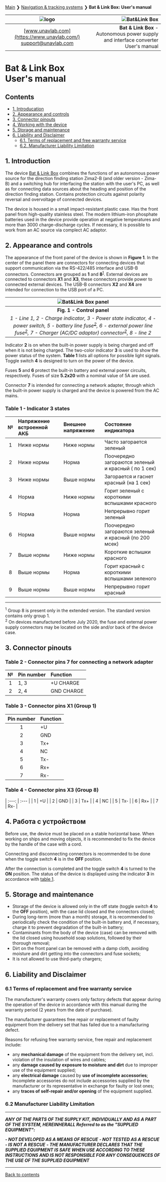 [Main](/../../) ❯ [Navigation & tracking systems](/navigation_and_tracking_systems_en) ❯ **Bat & Link Box: User's manual**

<div style="page-break-after: always;"></div>

| ![logo](/documentation/sm_logo.png) | ![Bat&Link Box](/documentation/batnlinkbox.png) |
| :---: | ---: |
| [www.unavlab.com](https://www.unavlab.com/) <br/> [support@unavlab.com](mailto:support@unavlab.com) | **Bat & Link Box** - Autonomous power supply and interface converter <br/> User's manual |

# Bat & Link Box <br/> User's manual

<div style="page-break-after: always;"></div>

## Contents
- [1. Introducation]()
- [2. Appearance and controls]()
- [3. Connector pinouts]()
- [4. Working with the device]()
- [5. Storage and maintenance]()
- [6. Liability and Disclaimer]()
  - [6.1. Terms of replacement and free warranty service]()
  - [6.2. Manufacturer Liability Limitation]()

<div style="page-break-after: always;"></div>

## 1. Introduction
The device [Bat & Link Box](Bat_n_link_box_Specification_en.md) combines the functions of an autonomous power source for the direction finding station Zima2-B (and older version - Zima-B) and a switching hub for interfacing the station with the user's PC, as well as for connecting data sources about the heading and position of the direction finding station. Contains protection circuits against polarity reversal and overvoltage of connected devices.

The device is housed in a small impact-resistant plastic case. Has the front panel from high-quality stainless steel. The modern lithium-iron phosphate batteries used in the device provide operation at negative temperatures and more than 3000 charge-discharge cycles. If necessary, it is possible to work from an AC source via complect AC adaptor.

<div style="page-break-after: always;"></div>

## 2. Appearance and controls
The appearance of the front panel of the device is shown in **Figure 1**. In the center of the panel there are connectors for connecting devices that support communication via the RS-422/485 interface and USB-B connectors. Connectors are grouped as **1** and **8**<sup>[1](#footnote21)</sup>. External devices are connected to connectors **X1** and **X3**, these connectors provide power to connected external devices. The USB-B connectors **X2** and **X4** are intended for connection to the USB port of a PC.

| ![Bat&Link Box panel](/documentation/batlinkbox_panel2ch.png) |
| :---: |
| **Fig. 1 - Control panel** | 
| _1 - Line 1, 2 - Charge indicator, 3 - Power state indicator, 4 - power switch, 5 - battery line fuse<sup>[2](#footnote22)</sup>, 6 - external power line fuse<sup>[2](#footnote22)</sup>, 7 - Charger (AC/DC adaptor) connector<sup>[2](#footnote22)</sup>, 8 - line 2_ |

Indicator **2** is on when the built-in power supply is being charged and off when it is not being charged.
The two-color indicator **3** is used to show the power status of the system. **Table 1** lists all options for possible light signals.
Toggle switch **4** is designed to turn on the power of the device.

Fuses **5** and **6** protect the built-in battery and external power circuits, respectively. Fuses of size **5.2x20** with a nominal value of 5A are used.

Connector **7** is intended for connecting a network adapter, through which the built-in power supply is charged and the device is powered from the AC mains.

### Table 1 - Indicator **3** states

| № | Напряжение встроенной АКБ |	Внешнее напряжение | Состояние индикатора |
| :---: | :--- | :--- | :--- |
| 1 | Ниже нормы | Ниже нормы | Часто загорается зеленый |
| 2 | Ниже нормы | Норма | Поочередно загораются зеленый и красный ( по 1 сек) |
| 3 | Ниже нормы | Выше нормы | Загорается и гаснет красный (на 1 сек) |
| 4 | Норма | Ниже нормы | Горит зеленый с короткими вспышками красного |
| 5 | Норма | Норма | Непрерывно горит зеленый |
| 6 | Норма | Выше нормы | Поочередно загораются зеленый и красный (по 200 мсек) |
| 7 | Выше нормы | Ниже нормы | Короткие вспышки красного |
| 8 | Выше нормы | Норма | Горит красный с короткими вспышками зеленого |
| 9 | Выше нормы | Выше нормы | Непрерывно горит красный |

_____________
<a name="footnote21"><sup>1</sup></a> Group 8 is present only in the extended version. The standard version contains only group 1.  
<a name="footnote22"><sup>2</sup></a> On devices manufactured before July 2020, the fuse and external power supply connectors may be located on the side and/or back of the device case.

## 3. Connector pinouts

### Table 2 - Connector pins **7** for connecting a network adapter

| № | Pin number | Function |
| :---: | :--- | :--- |
| 1 | 1, 3 | +U CHARGE |
| 2 | 2, 4 | GND CHARGE |

### Table 3 - Connector pins X1 (Group 1)

| Pin number | Function |
| :---: | :--- |
| 1 | +U |
| 2 | GND |
| 3 | Tx+ |
| 4 | NC |
| 5 | Tx- |
| 6 | Rx+ |
| 7 | Rx- |

<div style="page-break-after: always;"></div>

### Table 4 - Connector pins X3 (Group 8)

| :---: | :--- |
| 1 | +U |
| 2 | GND |
| 3 | Tx+ |
| 4 | NC |
| 5 | Tx- |
| 6 | Rx+ |
| 7 | Rx- |
  
<div style="page-break-after: always;"></div>

## 4. Работа с устройством
Before use, the device must be placed on a stable horizontal base. When working on ships and moving objects, it is recommended to fix the device by the handle of the case with a cord.

Connecting and disconnecting connectors is recommended to be done when the toggle switch **4** is in the **OFF** position.

After the connection is completed and the toggle switch **4** is turned to the **ON** position. The status of the device is displayed using the indicator **3** in accordance with [table 1]().

<div style="page-break-after: always;"></div>

## 5. Storage and maintenance
- Storage of the device is allowed only in the off state (toggle switch **4** to the **OFF** position), with the case lid closed and the connectors closed;
- During long-term (more than a month) storage, it is recommended to periodically check the condition of the built-in battery and, if necessary, charge it to prevent degradation of the built-in battery;
- Contaminants from the body of the device (case) can be removed with the lid closed using household soap solutions, followed by their thorough removal;
- Dirt on the front panel can be removed with a damp cloth, avoiding moisture and dirt getting into the connectors and fuse sockets;
- It is not allowed to use third-party chargers;

<div style="page-break-after: always;"></div>

## 6. Liability and Disclaimer
### 6.1 Terms of replacement and free warranty service
The manufacturer's warranty covers only factory defects that appear during the operation of the device in accordance with this manual during the warranty period (2 years from the date of purchase).

The manufacturer guarantees free repair or replacement of faulty equipment from the delivery set that has failed due to a manufacturing defect.

Reasons for refusing free warranty service, free repair and replacement include:
- any **mechanical damage** of the equipment from the delivery set, incl. violation of the insulation of wires and cables;
- any **damage caused by exposure to moisture and dirt** due to improper use of the equipment supplied;
- any **electrical damage** caused by **use of incomplete accessories**; Incomplete accessories do not include accessories supplied by the manufacturer or its representative in exchange for faulty or lost ones;
- any **traces of self-repair and/or opening** of the equipment supplied.

<div style="page-break-after: always;"></div>

### 6.2 Manufacturer Liability Limitation

_____________

_**ANY OF THE PARTS OF THE SUPPLY KIT, INDIVIDUALLY AND AS A PART OF THE SYSTEM, HEREINHERALL Referred to as the "SUPPLIED EQUIPMENT":**_

_**- NOT DEVELOPED AS A MEANS OF RESCUE**_
_**- NOT TESTED AS A RESCUE**_
_**- IS NOT A RESCUE**_
_**- THE MANUFACTURER DECLARES THAT THE SUPPLIED EQUIPMENT IS SAFE WHEN USE ACCORDING TO THESE INSTRUCTIONS AND IS NOT RESPONSIBLE FOR ANY CONSEQUENCES OF THE USE OF THE SUPPLIED EQUIPMENT**_

<div style="page-break-after: always;"></div>

_____________
[Back to contents]()
